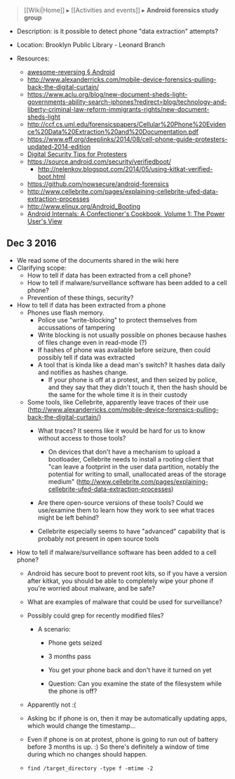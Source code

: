 > [[Wiki|Home]] ▸ [[Activities and events]] ▸ **Android forensics study group**

* Description: is it possible to detect phone "data extraction" attempts?

* Location: Brooklyn Public Library - Leonard Branch

* Resources: 
    * [awesome-reversing § Android](https://github.com/tylerph3/awesome-reversing#android)
    * http://www.alexanderricks.com/mobile-device-forensics-pulling-back-the-digital-curtain/
    * https://www.aclu.org/blog/new-document-sheds-light-governments-ability-search-iphones?redirect=blog/technology-and-liberty-criminal-law-reform-immigrants-rights/new-document-sheds-light
    * http://ccf.cs.uml.edu/forensicspapers/Cellular%20Phone%20Evidence%20Data%20Extraction%20and%20Documentation.pdf
    * https://www.eff.org/deeplinks/2014/08/cell-phone-guide-protesters-updated-2014-edition
    * [Digital Security Tips for Protesters](https://www.eff.org/es/node/93839)
    * https://source.android.com/security/verifiedboot/
        * http://nelenkov.blogspot.com/2014/05/using-kitkat-verified-boot.html
    * https://github.com/nowsecure/android-forensics
    * http://www.cellebrite.com/pages/explaining-cellebrite-ufed-data-extraction-processes
    * http://www.elinux.org/Android_Booting
    * [Android Internals: A Confectioner's Cookbook, Volume 1: The Power User's View](https://web.archive.org/web/20170313221824/http://newandroidbook.com/AIvI-M-RL1.pdf)

## Dec 3 2016

 * We read some of the documents shared in the wiki here
 * Clarifying scope: 
   * How to tell if data has been extracted from a cell phone?
   * How to tell if malware/surveillance software has been added to a cell phone?
   * Prevention of these things, security? 
 * How to tell if data has been extracted from a phone
   * Phones use flash memory.
     * Police use "write-blocking" to protect themselves from accussations of tampering
     * Write blocking is not usually possible on phones because hashes of files change even in read-mode (?)
     * If hashes of phone was available before seizure, then could possibly tell if data was extracted
     * A tool that is kinda like a dead man's switch? It hashes data daily and notifies as hashes change.
       * If your phone is off at a protest, and then seized by police, and they say that they didn't touch it, then the hash should be the same for the whole time it is in their custody
   * Some tools, like Cellebrite, apparently leave traces of their use (http://www.alexanderricks.com/mobile-device-forensics-pulling-back-the-digital-curtain/)
     * What traces? It seems like it would be hard for us to know without access to those tools?

         * On devices that don't have a mechanism to upload a bootloader, Cellebrite needs to install a rooting client that "can leave a footprint in the user data partition, notably the potential for writing to small, unallocated areas of the storage medium" (http://www.cellebrite.com/pages/explaining-cellebrite-ufed-data-extraction-processes)

     * Are there open-source versions of these tools? Could we use/examine them to learn how they work to see what traces might be left behind?
     * Cellebrite especially seems to have "advanced" capability that is probably not present in open source tools
 * How to tell if malware/surveillance software has been added to a cell phone?
   * Android has secure boot to prevent root kits, so if you have a version after kitkat, you should be able to completely wipe your phone if you're worried about malware, and be safe?
   * What are examples of malware that could be used for surveillance?
   * Possibly could grep for recently modified files? 
     * A scenario: 

         * Phone gets seized

         * 3 months pass

         * You get your phone back and don't have it turned on yet

         * Question: Can you examine the state of the filesystem while the phone is off?

    * Apparently not :(

    * Asking bc if phone is on, then it may be automatically updating apps, which would change the timestamp...

    * Even if phone is on at protest, phone is going to run out of battery before 3 months is up. :) So there's definitely a window of time during which no changes should happen.

    * `find /target_directory -type f -mtime -2`